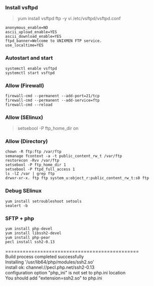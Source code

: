 ### Install vsftpd
> yum install vsftpd ftp -y
vi /etc/vsftpd/vsftpd.conf
```
anonymous_enable=NO
ascii_upload_enable=YES
ascii_download_enable=YES
ftpd_banner=Welcome to UNIXMEN FTP service.
use_localtime=YES
```
### Autostart and start
```
systemctl enable vsftpd
systemctl start vsftpd
```
### Allow (Firewall)
```
firewall-cmd --permanent --add-port=21/tcp
firewall-cmd --permanent --add-service=ftp
firewall-cmd --reload
```
### Allow (SElinux)
>setsebool -P ftp_home_dir on

### Allow (Directory)
```
chown -R ftp:ftp /var/ftp
semanage fcontext -a -t public_content_rw_t /var/ftp
restorecon -Rvv /var/ftp
setsebool -P ftp_home_dir 1
setsebool -P ftpd_full_access 1
ls -lZ /var | grep ftp
drwxr-xr-x. ftp ftp system_u:object_r:public_content_rw_t:s0 ftp
```

### Debug SElinux
```
yum install setroubleshoot setools
sealert -b
```

### SFTP + php
```
yum install php-devel
yum install libssh2-devel
yum install php-pear
pecl install ssh2-0.13
```
==============================================\
Build process completed successfully\
Installing '/usr/lib64/php/modules/ssh2.so'\
install ok: channel://pecl.php.net/ssh2-0.13\
configuration option "php_ini" is not set to php.ini location\
You should add "extension=ssh2.so" to php.ini
